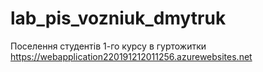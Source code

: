 # lab_pis_vozniuk_dmytruk
Поселення студентів 1-го курсу в гуртожитки
https://webapplication220191212011256.azurewebsites.net
